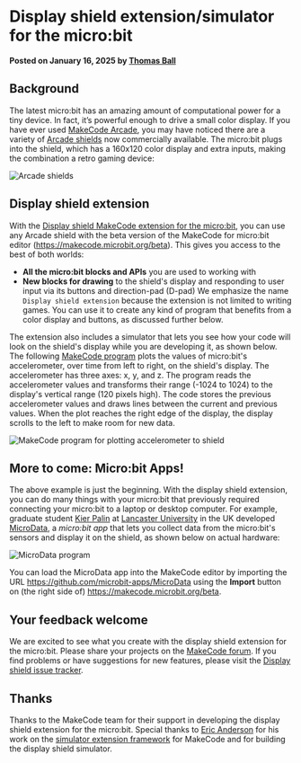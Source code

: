 # Display shield extension/simulator for the micro:bit

**Posted on January 16, 2025 by [Thomas Ball](https://github.com/thomasjball)**


## Background

The latest micro:bit has an amazing amount of computational power for a tiny device. In fact, it’s powerful enough to drive a small color display. If you have ever used [MakeCode Arcade](https://arcade.makecode.com/), you may have noticed there are a variety of [Arcade shields](/blog/arcade/arcade-on-microbit-xbox) now commercially available. The micro:bit plugs into the shield, which has a 160x120 color display and extra inputs, making the combination a retro gaming device:

![Arcade shields](/static/blog/microbit/display-shield/display-shields.png)

## Display shield extension

With the [Display shield MakeCode extension for the micro:bit](https://makecode.microbit.org/pkg/microbit-apps/display-shield), 
you can use any Arcade shield with the beta version of the MakeCode for micro:bit editor (https://makecode.microbit.org/beta). 
This gives you access to the best of both worlds:
-	**All the micro:bit blocks and APIs** you are used to working with
-	**New blocks for drawing** to the shield's display and responding to user input via its buttons and direction-pad (D-pad)
We emphasize the name ``Display shield extension`` because the extension is not limited to writing
games. You can use it to create any kind of program that benefits from a color display and buttons,
as discussed further below.

The extension also includes a simulator that lets you see how your code will look on the shield's display while you are developing it, as shown below. The following [MakeCode program](https://makecode.microbit.org/beta/#pub:S82867-73191-89330-76938) plots the values of micro:bit's accelerometer, over time from left to right, on the shield's display. The accelerometer has three axes: x, y, and z. The program reads the accelerometer values and transforms their range (-1024 to 1024) to the display's vertical range (120 pixels high).  The code stores the previous accelerometer values and draws lines between the current and previous values. When the plot reaches the right edge of the display, the display scrolls to the left to make room for new data.

![MakeCode program for plotting accelerometer to shield](/static/blog/microbit/display-shield/plot-accelerometer.png)

## More to come: Micro:bit Apps!

The above example is just the beginning. With the display shield extension, you can do many things with your micro:bit that previously required connecting your micro:bit to a laptop or desktop computer. For example, graduate student [Kier Palin](https://github.com/kierpalin) at [Lancaster University](https://www.lancaster.ac.uk/) in the UK developed [MicroData](https://github.com/microbit-apps/MicroData), 
a *micro:bit app* that lets you collect data from the micro:bit's sensors and display it on the  shield, as shown below on actual hardware:

![MicroData program](/static/blog/microbit/display-shield/microdata.png)

You can load the MicroData app into the MakeCode editor by importing the URL https://github.com/microbit-apps/MicroData using the **Import** button on (the right side of) https://makecode.microbit.org/beta.

## Your feedback welcome

We are excited to see what you create with the display shield extension for the micro:bit. Please share your projects on the [MakeCode forum](https://forum.makecode.com/). If you find problems or have suggestions for new features, please visit the [Display shield issue tracker](https://github.com/microbit-apps/display-shield/issues).

## Thanks

Thanks to the MakeCode team for their support in developing the display shield extension for the micro:bit. Special thanks to [Eric Anderson](https://github.com/eanders-ms) for his work on the [simulator extension framework](https://github.com/microsoft/pxt-simx-sample) for MakeCode and for building the display shield simulator.





